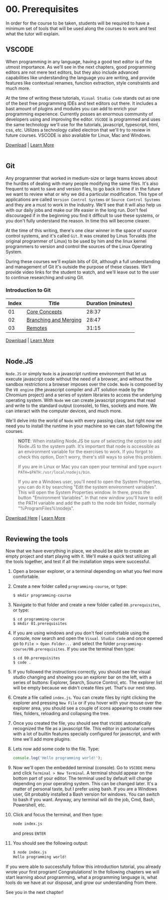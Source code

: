 # 00. Prerequisites
In order for the course to be taken, students will be required to have a minimum set of tools that will be used along the courses to work and test what the tutor will explain.

## VSCODE
When programming in any language, having a good text editor is of the utmost importance. As we'll see in the next chapters, good programming editors are not mere text editors, but they also include advanced capabilities like understanding the language you are writing, and provide features like contextual renames, function extraction, style constraints and much more.

At the time of writing these tutorials, `Visual Studio Code` stands out as one of the best free programming IDEs and text editors out there. It includes a bast amount of plugins and modules you can add to enrich your programming experience. Currently posses an enormous community of developers using and improving the editor. `VSCODE` is programmed and uses the same technology we'll use for the tutorials, javascript, typescript, html, css, etc. Utilizes a technology called electron that we'll try to review in future courses. VSCODE is also available for Linux, Mac and Windows.

[Download](https://code.visualstudio.com/download) | [Learn More](https://code.visualstudio.com/docs)
<br>
<br>

## Git
Any programmer that worked in medium-size or large teams knows about the hurdles of dealing with many people modifying the same files. It's also frequent to want to save and version files, to go back in time if in the future we want to review what or why we did a particular modification. This type of applications are called `Version Control Systems` or `Source Control Systems` and they are a must to work in the industry. We'll see that it will also help us with our daily jobs and make our life easier in the long run. Don't feel discouraged if in the beginning you find it difficult to use these systems, or you don't fully understand the reason. In time this will become clearer.

At the time of this writing, there's one clear winner in the space of source control systems, and it's called `Git`. It was created by Linus Torvalds (the original programmer of Linux) to be used by him and the linux kernel programmers to version and control the sources of the Linux Operating System.

During these courses we'll explain bits of Git, although a full understanding and management of Git it's outside the purpose of these classes. We'll provide video links for the student to watch, and we'll leave out to the user to continue researching and using Git.

### Introduction to Git
| Index | Title | Duration (minutes) |
|---    |---    | ---      |
|01     |[Core Concepts](https://www.youtube.com/watch?v=uR6G2v_WsRA)| 28:37|
|02     |[Branching and Merging](https://www.youtube.com/watch?v=FyAAIHHClqI)| 28:47|
|03     |[Remotes](https://www.youtube.com/watch?v=Gg4bLk8cGNo)| 31:15|

[Download](https://git-scm.com/downloads) | [Learn More](https://git-scm.com/doc)
<br>
<br>

## Node.JS
`Node.JS` or simply `Node` is a javascript runtime environment that let us execute javascript code without the need of a browser, and without the sandbox restrictions a browser imposes over the code. `Node` is composed by the `V8 engine` (the javascript compiler and JIT solution made by the Chromium project) and a series of system libraries to access the underlying operating system. With `Node` we can create javascript programs that read and write to the standard output (console), to files, sockets and more. We can interact with the computer devices, and much more.

We'll delve into the world of `Node` with every passing class, but right now we need you to install the runtime in your machine so we can start following the courses.

> **NOTE**: When installing Node.JS be sure of selecting the option to add Node.JS to the system path. It's important that node is accessible as an environment variable for the exercises to work. If you forgot to check this option, Don't worry, there's still ways to solve this problem.
>
> If you are in Linux or Mac you can open your terminal and type `export PATH=$PATH:/usr/local/nodejs/bin`.
>
> If you are a Windows user, you'll need to open the System Properties, you can do it by searching "Edit the system environment variables". This will open the System Properties window. In there, press the button "Environment Variables". In that new window you'll have to edit the PATH variable and add the path to the node bin folder, normally "%ProgramFiles%\nodejs\".

[Download Here](https://nodejs.org/en/download/) | [Learn More](https://nodejs.org/en/about/)
<br>
<br>

## Reviewing the tools
Now that we have everything in place, we should be able to create an empty project and start playing with it. We'll make a quick test utilizing all the tools together, and test if all the installation steps were successful.

1. Open a browser explorer, or a terminal depending on what you feel more comfortable.

2. Create a new folder called `programming-course`, or type:
   ```shell
   $ mkdir programming-course
   ```
3. Navigate to that folder and create a new folder called `00.prerequisites`, or type:
   ```shell
   $ cd programming-course
   $ mkdir 01.prerequisites
   ```
4. If you are using windows and you don't feel comfortable using the console, now search and open the `Visual Studio Code` and once opened go to `File > Open Folder...` and select the folder `programming-course/00.prerequisites`. If you use the terminal then type:
   ```shell
   $ cd 00.prerequisites
   $ code .
   ```
5. If you followed the instructions correctly, you should see the visual studio changing and showing you an explorer bar on the left, with a series of buttons: Explorer, Search, Source Control, etc. The explorer list will be empty because we didn't create files yet. That's our next step.

6. Create a file called `index.js`. You can create files by right clicking the explorer and pressing `New File` or if you hover with your mouse over the explorer area, you should see a couple of icons appearing to create new files, folders, reloading and collapsing the tree.

7. Once you created the file, you should see that `VSCODE` automatically recognized the file as a javascript file. This editor in particular comes with a lot of builtin features specially configured for javascript, and with time we'll add more plugins.

8. Lets now add some code to the file. Type:
   ```js
   console.log('Hello programming world!');
   ```
9. Now we'll open the embedded terminal (console). Go to `VSCODE` menu and click `Terminal > New Terminal`. A terminal should appear on the bottom part of your editor. The terminal used by default will change depending on your operating system. This can be changed later. It's a matter of personal taste, but I prefer using bash. If you are a Windows user, Git probably installed a Bash version for windows. You can switch to bash if you want. Anyway, any terminal will do the job, Cmd, Bash, Powershell, etc.

10. Click and focus the terminal, and then type:
    ```bash
    node index.js
    ```
    and press `ENTER`

11. You should see the following output:
    ```bash
    $ node index.js
    Hello programming world!
    ```

If you were able to successfully follow this introduction tutorial, you already wrote your first program! Congratulations! In the following chapters we will start learning about programming, what a programming language is, what tools do we have at our disposal, and grow our understanding from there.

See you in the next chapter!